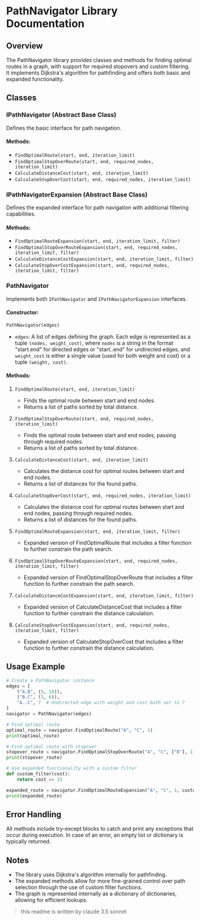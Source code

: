 # PathNavigator Library Documentation

## Overview

The PathNavigator library provides classes and methods for finding optimal routes in a graph, with support for required stopovers and custom filtering. It implements Dijkstra's algorithm for pathfinding and offers both basic and expanded functionality.

## Classes

### IPathNavigator (Abstract Base Class)

Defines the basic interface for path navigation.

#### Methods:

- `FindOptimalRoute(start, end, iteration_limit)`
- `FindOptimalStopOverRoute(start, end, required_nodes, iteration_limit)`
- `CalculateDistanceCost(start, end, iteration_limit)`
- `CalculateStopOverCost(start, end, required_nodes, iteration_limit)`

### IPathNavigatorExpansion (Abstract Base Class)

Defines the expanded interface for path navigation with additional filtering capabilities.

#### Methods:

- `FindOptimalRouteExpansion(start, end, iteration_limit, filter)`
- `FindOptimalStopOverRouteExpansion(start, end, required_nodes, iteration_limit, filter)`
- `CalculateDistanceCostExpansion(start, end, iteration_limit, filter)`
- `CalculateStopOverCostExpansion(start, end, required_nodes, iteration_limit, filter)`

### PathNavigator

Implements both `IPathNavigator` and `IPathNavigatorExpansion` interfaces.

#### Constructor:

```python
PathNavigator(edges)
```

- `edges`: A list of edges defining the graph. Each edge is represented as a tuple `(nodes, weight_cost)`, where `nodes` is a string in the format "start.end" for directed edges or "start..end" for undirected edges, and `weight_cost` is either a single value (used for both weight and cost) or a tuple `(weight, cost)`.

#### Methods:

1. `FindOptimalRoute(start, end, iteration_limit)`
   - Finds the optimal route between start and end nodes.
   - Returns a list of paths sorted by total distance.

2. `FindOptimalStopOverRoute(start, end, required_nodes, iteration_limit)`
   - Finds the optimal route between start and end nodes, passing through required nodes.
   - Returns a list of paths sorted by total distance.

3. `CalculateDistanceCost(start, end, iteration_limit)`
   - Calculates the distance cost for optimal routes between start and end nodes.
   - Returns a list of distances for the found paths.

4. `CalculateStopOverCost(start, end, required_nodes, iteration_limit)`
   - Calculates the distance cost for optimal routes between start and end nodes, passing through required nodes.
   - Returns a list of distances for the found paths.

5. `FindOptimalRouteExpansion(start, end, iteration_limit, filter)`
   - Expanded version of FindOptimalRoute that includes a filter function to further constrain the path search.

6. `FindOptimalStopOverRouteExpansion(start, end, required_nodes, iteration_limit, filter)`
   - Expanded version of FindOptimalStopOverRoute that includes a filter function to further constrain the path search.

7. `CalculateDistanceCostExpansion(start, end, iteration_limit, filter)`
   - Expanded version of CalculateDistanceCost that includes a filter function to further constrain the distance calculation.

8. `CalculateStopOverCostExpansion(start, end, required_nodes, iteration_limit, filter)`
   - Expanded version of CalculateStopOverCost that includes a filter function to further constrain the distance calculation.

## Usage Example

```python
# Create a PathNavigator instance
edges = [
    ("A.B", (5, 10)),
    ("B.C", (3, 6)),
    "A..C", 7  # Undirected edge with weight and cost both set to 7
]
navigator = PathNavigator(edges)

# Find optimal route
optimal_route = navigator.FindOptimalRoute("A", "C", 1)
print(optimal_route)

# Find optimal route with stopover
stopover_route = navigator.FindOptimalStopOverRoute("A", "C", ["B"], 1)
print(stopover_route)

# Use expanded functionality with a custom filter
def custom_filter(cost):
    return cost <= 15

expanded_route = navigator.FindOptimalRouteExpansion("A", "C", 1, custom_filter)
print(expanded_route)
```

## Error Handling

All methods include try-except blocks to catch and print any exceptions that occur during execution. In case of an error, an empty list or dictionary is typically returned.

## Notes

- The library uses Dijkstra's algorithm internally for pathfinding.
- The expanded methods allow for more fine-grained control over path selection through the use of custom filter functions.
- The graph is represented internally as a dictionary of dictionaries, allowing for efficient lookups.


> this readme is written by claude 3.5 sonnet
